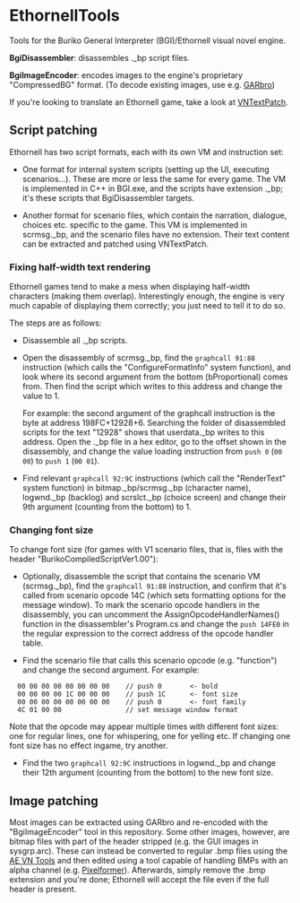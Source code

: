 # EthornellTools
Tools for the Buriko General Interpreter (BGI)/Ethornell visual novel engine.

**BgiDisassembler**: disassembles .\_bp script files.

**BgiImageEncoder**: encodes images to the engine's proprietary "CompressedBG" format. (To decode existing images, use e.g. [GARbro](https://github.com/morkt/GARbro/))

If you're looking to translate an Ethornell game, take a look at [VNTextPatch](https://github.com/arcusmaximus/VNTranslationTools).

## Script patching
Ethornell has two script formats, each with its own VM and instruction set:

* One format for internal system scripts (setting up the UI, executing scenarios...). These are
  more or less the same for every game. The VM is implemented in C++ in BGI.exe, and the scripts have
  extension .\_bp; it's these scripts that BgiDisassembler targets.

* Another format for scenario files, which contain the narration, dialogue, choices etc.
  specific to the game. This VM is implemented in scrmsg.\_bp, and the scenario files have no extension.
  Their text content can be extracted and patched using VNTextPatch.

### Fixing half-width text rendering
Ethornell games tend to make a mess when displaying half-width characters (making them overlap).
Interestingly enough, the engine is very much capable of displaying them correctly; you just need
to tell it to do so.

The steps are as follows:

* Disassemble all .\_bp scripts.

* Open the disassembly of scrmsg.\_bp, find the `graphcall 91:88` instruction (which calls the
  "ConfigureFormatInfo" system function), and look where its second argument from the bottom
  (bProportional) comes from. Then find the script which writes to this address and change
  the value to 1.
  
  For example: the second argument of the graphcall instruction is the byte at address 198FC+12928+6.
  Searching the folder of disassembled scripts for the text "12928" shows that userdata.\_bp writes
  to this address. Open the .\_bp file in a hex editor, go to the offset shown in the disassembly,
  and change the value loading instruction from `push 0` (`00 00`) to `push 1` (`00 01`).

* Find relevant `graphcall 92:9C` instructions (which call the "RenderText" system function) in
  bitmap.\_bp/scrmsg.\_bp (character name), logwnd.\_bp (backlog) and scrslct.\_bp (choice screen)
  and change their 9th argument (counting from the bottom) to 1.
  
### Changing font size
To change font size (for games with V1 scenario files, that is, files with the header "BurikoCompiledScriptVer1.00"):

* Optionally, disassemble the script that contains the scenario VM (scrmsg.\_bp), find the `graphcall 91:88` instruction,
  and confirm that it's called from scenario opcode 14C (which sets formatting options for the message window).
  To mark the scenario opcode handlers in the disassembly, you can uncomment the AssignOpcodeHandlerNames()
  function in the disassembler's Program.cs and change the `push 14FE0` in the regular expression to the
  correct address of the opcode handler table.

* Find the scenario file that calls this scenario opcode (e.g. "function") and change the second argument. For example:
```
  00 00 00 00 00 00 00 00    // push 0       <- bold
  00 00 00 00 1C 00 00 00    // push 1C      <- font size
  00 00 00 00 00 00 00 00    // push 0       <- font family
  4C 01 00 00                // set message window format
```
  Note that the opcode may appear multiple times with different font sizes: one for regular lines, one for whispering,
  one for yelling etc. If changing one font size has no effect ingame, try another.

* Find the two `graphcall 92:9C` instructions in logwnd.\_bp and change their 12th argument
  (counting from the bottom) to the new font size.
  
## Image patching
Most images can be extracted using GARbro and re-encoded with the "BgiImageEncoder" tool in this repository.
Some other images, however, are bitmap files with part of the header stripped (e.g. the GUI images in sysgrp.arc).
These can instead be converted to regular .bmp files using the [AE VN Tools](http://wks.arai-kibou.ru/ae.php) and then
edited using a tool capable of handling BMPs with an alpha channel (e.g. [Pixelformer](http://www.qualibyte.com/pixelformer/)).
Afterwards, simply remove the .bmp extension and you're done; Ethornell will accept the file even if the
full header is present.
